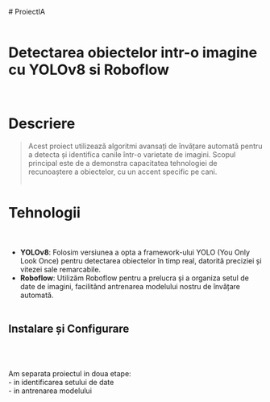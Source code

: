 #   P r o i e c t I A  <br><br>
 
# Detectarea obiectelor intr-o imagine cu YOLOv8 si Roboflow  <br><br>

# Descriere<br>
> Acest proiect utilizează algoritmi avansați de învățare automată pentru a detecta și identifica canile într-o varietate de imagini. Scopul principal este de a demonstra capacitatea tehnologiei de recunoaștere a obiectelor, cu un accent specific pe cani.  <br><br>

# Tehnologii <br><br>
- **YOLOv8**: Folosim versiunea a opta a framework-ului YOLO (You Only Look Once) pentru detectarea obiectelor în timp real, datorită preciziei și vitezei sale remarcabile. <br>
- **Roboflow**: Utilizăm Roboflow pentru a prelucra și a organiza setul de date de imagini, facilitând antrenarea modelului nostru de învățare automată. <br><br>

## Instalare și Configurare <br><br><br>
Am separata proiectul in doua etape: <br>
    - in identificarea setului de date<br>
    - in antrenarea modelului <br>
